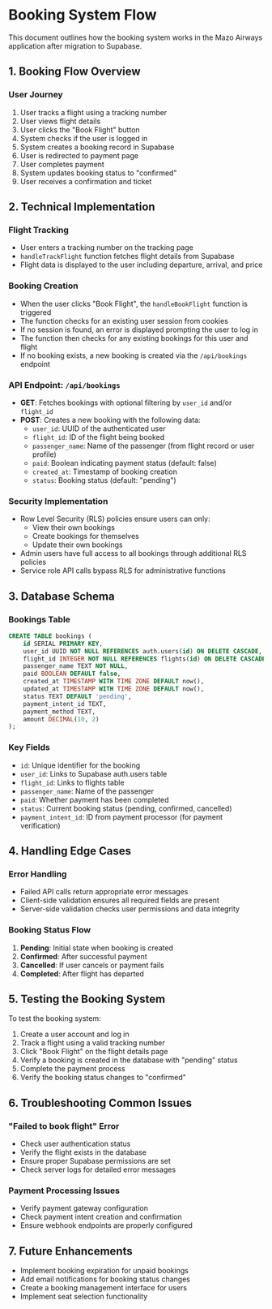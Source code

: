 # Booking System Flow

This document outlines how the booking system works in the Mazo Airways application after migration to Supabase.

## 1. Booking Flow Overview

### User Journey
1. User tracks a flight using a tracking number
2. User views flight details 
3. User clicks the "Book Flight" button
4. System checks if the user is logged in
5. System creates a booking record in Supabase
6. User is redirected to payment page
7. User completes payment
8. System updates booking status to "confirmed"
9. User receives a confirmation and ticket

## 2. Technical Implementation

### Flight Tracking
- User enters a tracking number on the tracking page
- `handleTrackFlight` function fetches flight details from Supabase
- Flight data is displayed to the user including departure, arrival, and price

### Booking Creation
- When the user clicks "Book Flight", the `handleBookFlight` function is triggered
- The function checks for an existing user session from cookies
- If no session is found, an error is displayed prompting the user to log in
- The function then checks for any existing bookings for this user and flight
- If no booking exists, a new booking is created via the `/api/bookings` endpoint

### API Endpoint: `/api/bookings`
- **GET**: Fetches bookings with optional filtering by `user_id` and/or `flight_id`
- **POST**: Creates a new booking with the following data:
  - `user_id`: UUID of the authenticated user
  - `flight_id`: ID of the flight being booked
  - `passenger_name`: Name of the passenger (from flight record or user profile)
  - `paid`: Boolean indicating payment status (default: false)
  - `created_at`: Timestamp of booking creation
  - `status`: Booking status (default: "pending")

### Security Implementation
- Row Level Security (RLS) policies ensure users can only:
  - View their own bookings
  - Create bookings for themselves
  - Update their own bookings
- Admin users have full access to all bookings through additional RLS policies
- Service role API calls bypass RLS for administrative functions

## 3. Database Schema

### Bookings Table
```sql
CREATE TABLE bookings (
    id SERIAL PRIMARY KEY,
    user_id UUID NOT NULL REFERENCES auth.users(id) ON DELETE CASCADE,
    flight_id INTEGER NOT NULL REFERENCES flights(id) ON DELETE CASCADE,
    passenger_name TEXT NOT NULL,
    paid BOOLEAN DEFAULT false,
    created_at TIMESTAMP WITH TIME ZONE DEFAULT now(),
    updated_at TIMESTAMP WITH TIME ZONE DEFAULT now(),
    status TEXT DEFAULT 'pending',
    payment_intent_id TEXT,
    payment_method TEXT,
    amount DECIMAL(10, 2)
);
```

### Key Fields
- `id`: Unique identifier for the booking
- `user_id`: Links to Supabase auth.users table
- `flight_id`: Links to flights table
- `passenger_name`: Name of the passenger
- `paid`: Whether payment has been completed
- `status`: Current booking status (pending, confirmed, cancelled)
- `payment_intent_id`: ID from payment processor (for payment verification)

## 4. Handling Edge Cases

### Error Handling
- Failed API calls return appropriate error messages
- Client-side validation ensures all required fields are present
- Server-side validation checks user permissions and data integrity

### Booking Status Flow
1. **Pending**: Initial state when booking is created
2. **Confirmed**: After successful payment
3. **Cancelled**: If user cancels or payment fails
4. **Completed**: After flight has departed

## 5. Testing the Booking System

To test the booking system:
1. Create a user account and log in
2. Track a flight using a valid tracking number
3. Click "Book Flight" on the flight details page
4. Verify a booking is created in the database with "pending" status
5. Complete the payment process
6. Verify the booking status changes to "confirmed"

## 6. Troubleshooting Common Issues

### "Failed to book flight" Error
- Check user authentication status
- Verify the flight exists in the database
- Ensure proper Supabase permissions are set
- Check server logs for detailed error messages

### Payment Processing Issues
- Verify payment gateway configuration
- Check payment intent creation and confirmation
- Ensure webhook endpoints are properly configured

## 7. Future Enhancements

- Implement booking expiration for unpaid bookings
- Add email notifications for booking status changes
- Create a booking management interface for users
- Implement seat selection functionality

